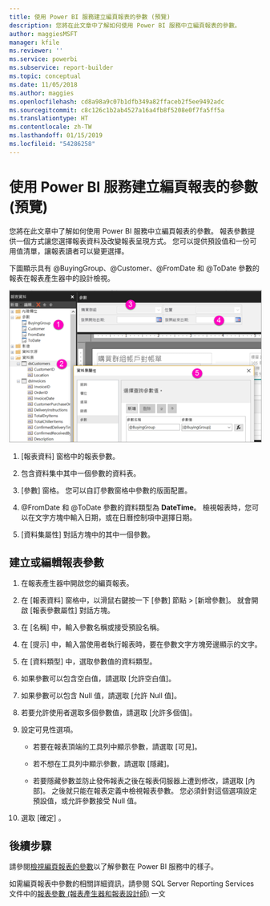```yaml
---
title: 使用 Power BI 服務建立編頁報表的參數 (預覽)
description: 您將在此文章中了解如何使用 Power BI 服務中立編頁報表的參數。
author: maggiesMSFT
manager: kfile
ms.reviewer: ''
ms.service: powerbi
ms.subservice: report-builder
ms.topic: conceptual
ms.date: 11/05/2018
ms.author: maggies
ms.openlocfilehash: cd8a98a9c07b1dfb349a82ffaceb2f5ee9492adc
ms.sourcegitcommit: c8c126c1b2ab4527a16a4fb8f5208e0f7fa5ff5a
ms.translationtype: HT
ms.contentlocale: zh-TW
ms.lasthandoff: 01/15/2019
ms.locfileid: "54286258"
---
```

# <a name="create-parameters-for-paginated-reports-in-the-power-bi-service-preview"></a>使用 Power BI 服務建立編頁報表的參數 (預覽)

您將在此文章中了解如何使用 Power BI 服務中立編頁報表的參數。  報表參數提供一個方式讓您選擇報表資料及改變報表呈現方式。 您可以提供預設值和一份可用值清單，讓報表讀者可以變更選擇。  

下圖顯示具有 @BuyingGroup、@Customer、@FromDate 和 @ToDate 參數的報表在報表產生器中的設計檢視。 
  
![報表產生器中的參數](media/paginated-reports-parameters/power-bi-paginated-parameters-report-builder.png)
  
1.  [報表資料] 窗格中的報表參數。  
  
2.  包含資料集中其中一個參數的資料表。  
  
3.  [參數] 窗格。 您可以自訂參數窗格中參數的版面配置。 
  
4.  @FromDate 和 @ToDate 參數的資料類型為 **DateTime**。 檢視報表時，您可以在文字方塊中輸入日期，或在日曆控制項中選擇日期。 

5.  [資料集屬性] 對話方塊中的其中一個參數。  

  
## <a name="create-or-edit-a-report-parameter"></a>建立或編輯報表參數  
  
1.  在報表產生器中開啟您的編頁報表。

1. 在 [報表資料] 窗格中，以滑鼠右鍵按一下 [參數] 節點 > [新增參數]。 就會開啟 [報表參數屬性] 對話方塊。  
  
2.  在 [名稱] 中，輸入參數名稱或接受預設名稱。  
  
3.  在 [提示] 中，輸入當使用者執行報表時，要在參數文字方塊旁邊顯示的文字。  
  
4.  在 [資料類型] 中，選取參數值的資料類型。  
  
5.  如果參數可以包含空白值，請選取 [允許空白值]。  
  
6.  如果參數可以包含 Null 值，請選取 [允許 Null 值]。  
  
7.  若要允許使用者選取多個參數值，請選取 [允許多個值]。  
  
8.  設定可見性選項。  
  
    -   若要在報表頂端的工具列中顯示參數，請選取 [可見]。  
  
    -   若不想在工具列中顯示參數，請選取 [隱藏]。  
  
    -   若要隱藏參數並防止發佈報表之後在報表伺服器上遭到修改，請選取 [內部]。 之後就只能在報表定義中檢視報表參數。 您必須針對這個選項設定預設值，或允許參數接受 Null 值。  
  
9. 選取 [確定] 。 
  
## <a name="next-steps"></a>後續步驟

請參閱[檢視編頁報表的參數](paginated-reports-view-parameters.md)以了解參數在 Power BI 服務中的樣子。

如需編頁報表中參數的相關詳細資訊，請參閱 SQL Server Reporting Services 文件中的[報表參數 (報表產生器和報表設計師)](https://docs.microsoft.com/sql/reporting-services/report-design/report-parameters-report-builder-and-report-designer) 一文  
